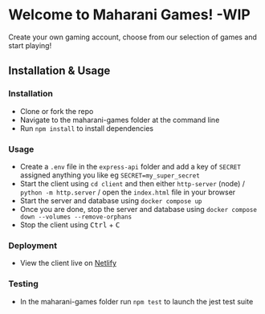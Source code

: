 # Welcome to Maharani Games! -WIP

Create your own gaming account, choose from our selection of games and start playing! 

## Installation & Usage

### Installation

- Clone or fork the repo
- Navigate to the maharani-games folder at the command line 
- Run `npm install` to install dependencies

### Usage

- Create a `.env` file in the `express-api` folder and add a key of `SECRET` assigned anything you like eg `SECRET=my_super_secret`
- Start the client using `cd client` and then either `http-server` (node) / `python -m http.server` / open the `index.html` file in your browser
- Start the server and database using `docker compose up` 
- Once you are done, stop the server and database using `docker compose down --volumes --remove-orphans`
- Stop the client using <kbd>Ctrl</kbd> + <kbd>C</kbd>

### Deployment

- View the client live on [Netlify](https://maharani-games.netlify.app/)

### Testing

- In the maharani-games folder run `npm test` to launch the jest test suite
